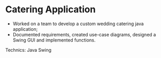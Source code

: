 # Catering Application

- Worked on a team to develop a custom wedding catering java application;
- Documented requirements, created use-case diagrams, designed a Swing GUI and implemented functions.

Technics: Java Swing
